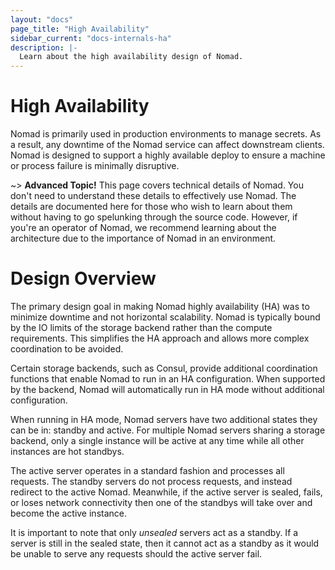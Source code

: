 ```yaml
---
layout: "docs"
page_title: "High Availability"
sidebar_current: "docs-internals-ha"
description: |-
  Learn about the high availability design of Nomad.
---
```


# High Availability

Nomad is primarily used in production environments to manage secrets.
As a result, any downtime of the Nomad service can affect downstream clients.
Nomad is designed to support a highly available deploy to ensure a machine
or process failure is minimally disruptive.

~> **Advanced Topic!** This page covers technical details
of Nomad. You don't need to understand these details to
effectively use Nomad. The details are documented here for
those who wish to learn about them without having to go
spelunking through the source code. However, if you're an
operator of Nomad, we recommend learning about the architecture
due to the importance of Nomad in an environment.

# Design Overview

The primary design goal in making Nomad highly availability (HA) was to
minimize downtime and not horizontal scalability. Nomad is typically
bound by the IO limits of the storage backend rather than the compute
requirements. This simplifies the HA approach and allows more complex
coordination to be avoided.

Certain storage backends, such as Consul, provide additional coordination
functions that enable Nomad to run in an HA configuration. When supported
by the backend, Nomad will automatically run in HA mode without additional
configuration.

When running in HA mode, Nomad servers have two additional states they
can be in: standby and active. For multiple Nomad servers sharing a storage
backend, only a single instance will be active at any time while all other
instances are hot standbys.

The active server operates in a standard fashion and processes all requests.
The standby servers do not process requests, and instead redirect to the active
Nomad. Meanwhile, if the active server is sealed, fails, or loses network connectivity
then one of the standbys will take over and become the active instance.

It is important to note that only _unsealed_ servers act as a standby.
If a server is still in the sealed state, then it cannot act as a standby
as it would be unable to serve any requests should the active server fail.
